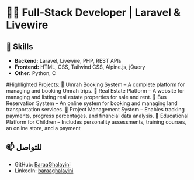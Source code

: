 <!--

## Hi there 👋

- Email: you@example.com  

-->

# 👨‍💻 Full-Stack Developer | Laravel & Livewire

## 🔧 Skills
- **Backend:** Laravel, Livewire, PHP, REST APIs
- **Frontend:** HTML, CSS, Tailwind CSS, Alpine.js, jQuery
- **Other:**  Python, C

#Highlighted Projects:
🔹 Umrah Booking System – A complete platform for managing and booking Umrah trips.
🔹 Real Estate Platform – A website for managing and listing real estate properties for sale and rent.
🔹 Bus Reservation System – An online system for booking and managing land transportation services.
🔹 Project Management System – Enables tracking payments, progress percentages, and financial data analysis.
🔹 Educational Platform for Children – Includes personality assessments, training courses, an online store, and a payment

## 📫 للتواصل
- GitHub: [BaraaGhalayini](https://github.com/BaraaGhalayini)  
- LinkedIn: [baraaghalayini](https://linkedin.com/in/baraaghalayini)
